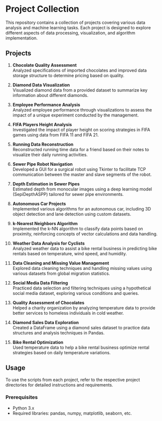 # Project Collection

This repository contains a collection of projects covering various data analysis and machine learning tasks. Each project is designed to explore different aspects of data processing, visualization, and algorithm implementation.

## Projects

1. **Chocolate Quality Assessment**  
   Analyzed specifications of imported chocolates and improved data storage structure to determine pricing based on quality.

2. **Diamond Data Visualization**  
   Visualized diamond data from a provided dataset to summarize key information about different diamonds.

3. **Employee Performance Analysis**  
   Analyzed employee performance through visualizations to assess the impact of a unique experiment conducted by the management.

4. **FIFA Players Height Analysis**  
   Investigated the impact of player height on scoring strategies in FIFA games using data from FIFA 11 and FIFA 21.

5. **Running Data Reconstruction**  
   Reconstructed running time data for a friend based on their notes to visualize their daily running activities.

6. **Sewer Pipe Robot Navigation**  
   Developed a GUI for a surgical robot using Tkinter to facilitate TCP communication between the master and slave segments of the robot.

7. **Depth Estimation in Sewer Pipes**  
   Estimated depth from monocular images using a deep learning model (SepiDepthASPP) tailored for sewer pipe environments.

8. **Autonomous Car Projects**  
   Implemented various algorithms for an autonomous car, including 3D object detection and lane detection using custom datasets.

9. **k-Nearest Neighbors Algorithm**  
   Implemented the k-NN algorithm to classify data points based on proximity, reinforcing concepts of vector calculations and data handling.

10. **Weather Data Analysis for Cyclists**  
   Analyzed weather data to assist a bike rental business in predicting bike rentals based on temperature, wind speed, and humidity.

11. **Data Cleaning and Missing Value Management**  
   Explored data cleaning techniques and handling missing values using various datasets from global migration statistics.

12. **Social Media Data Filtering**  
   Practiced data selection and filtering techniques using a hypothetical social media dataset, exploring various conditions and queries.

13. **Quality Assessment of Chocolates**  
   Helped a charity organization by analyzing temperature data to provide better services to homeless individuals in cold weather.

14. **Diamond Sales Data Exploration**  
   Created a DataFrame using a diamond sales dataset to practice data structures and analysis techniques in Pandas.

15. **Bike Rental Optimization**  
   Used temperature data to help a bike rental business optimize rental strategies based on daily temperature variations.

## Usage

To use the scripts from each project, refer to the respective project directories for detailed instructions and requirements.

### Prerequisites
- Python 3.x
- Required libraries: pandas, numpy, matplotlib, seaborn, etc.

